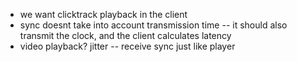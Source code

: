 - we want clicktrack playback in the client
- sync doesnt take into account transmission time -- it should also transmit the clock, and the client calculates latency
- video playback? jitter -- receive sync just like player